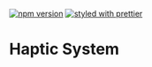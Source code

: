 [![npm version](https://badge.fury.io/js/%40gameastic%2Fhaptic.svg)](https://badge.fury.io/js/%40gameastic%2Fhaptic)
[![styled with prettier](https://img.shields.io/badge/styled_with-prettier-ff69b4.svg)](https://github.com/prettier/prettier)

# Haptic System
